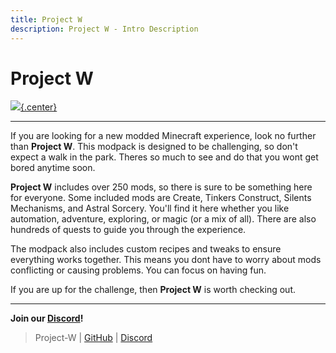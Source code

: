 ```yaml
---
title: Project W
description: Project W - Intro Description
---  
```


# Project W

[![](img/Logo.png){.center}](https://legacy.curseforge.com/minecraft/modpacks/project-w)


------------
If you are looking for a new modded Minecraft experience, look no further than **Project W**. This modpack is designed to be challenging, so don't expect a walk in the park. Theres so much to see and do that you wont get bored anytime soon.

**Project W** includes over 250 mods, so there is sure to be something here for everyone. Some included mods are Create, Tinkers Construct, Silents Mechanisms, and Astral Sorcery. You'll find it here whether you like automation, adventure, exploring, or magic (or a mix of all). There are also hundreds of quests to guide you through the experience.

The modpack also includes custom recipes and tweaks to ensure everything works together. This means you dont have to worry about mods conflicting or causing problems. You can focus on having fun.

If you are up for the challenge, then **Project W** is worth checking out.

------------


**Join our [Discord](https://discord.gg/M4HQTQ9g9f "Discord")!**
> Project-W | [GitHub](https://github.com/Pundah) | [Discord](https://discord.gg/M4HQTQ9g9f) 
